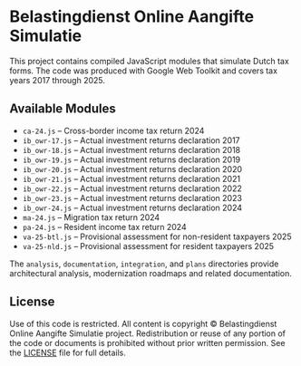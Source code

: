 # Belastingdienst Online Aangifte Simulatie

This project contains compiled JavaScript modules that simulate Dutch tax forms. The code was produced with Google Web Toolkit and covers tax years 2017 through 2025.

## Available Modules

- `ca-24.js` – Cross-border income tax return 2024
- `ib_owr-17.js` – Actual investment returns declaration 2017
- `ib_owr-18.js` – Actual investment returns declaration 2018
- `ib_owr-19.js` – Actual investment returns declaration 2019
- `ib_owr-20.js` – Actual investment returns declaration 2020
- `ib_owr-21.js` – Actual investment returns declaration 2021
- `ib_owr-22.js` – Actual investment returns declaration 2022
- `ib_owr-23.js` – Actual investment returns declaration 2023
- `ib_owr-24.js` – Actual investment returns declaration 2024
- `ma-24.js` – Migration tax return 2024
- `pa-24.js` – Resident income tax return 2024
- `va-25-btl.js` – Provisional assessment for non-resident taxpayers 2025
- `va-25-nld.js` – Provisional assessment for resident taxpayers 2025

The `analysis`, `documentation`, `integration`, and `plans` directories provide architectural analysis, modernization roadmaps and related documentation.

## License

Use of this code is restricted. All content is copyright © Belastingdienst Online Aangifte Simulatie project. Redistribution or reuse of any portion of the code or documents is prohibited without prior written permission. See the [LICENSE](LICENSE) file for full details.
